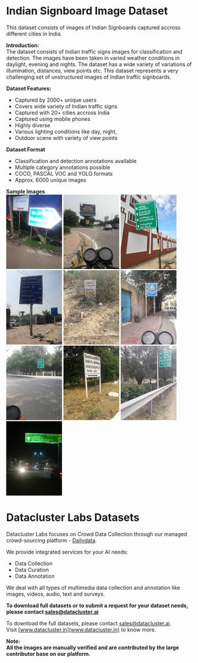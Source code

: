 # Indian Signboard Image Dataset   

This dataset consists of images of Indian Signboards captured accross different cities in India.  

**Introduction:**    
The dataset consists of Indian traffic signs images for classification and detection. The images have been taken in varied weather conditions in daylight, evening and nights. The dataset has a wide variety of variations of illumination, distances, view points etc. This dataset represents a very challenging set of unstructured images of Indian traffic signboards.
    

**Dataset Features:**  
* Captured by 2000+ unique users
* Covers wide variety of Indian traffic signs
* Captured with 20+ cities accross India
* Captured using mobile phones    
* Highly diverse 
* Various lighting conditions like day, night,   
* Outdoor scene with variety of view points

**Dataset Format**  
* Classification and detection annotations available  
* Multiple category annotations possible 
* COCO, PASCAL VOC and YOLO formats  
* Approx. 6000 unique images  

**Sample Images**  
![alt-text-1](sample_datasets/signboard_images/datacluster_signboard_images_sample11.jpg "title-1") ![alt-text-1](sample_datasets/signboard_images/datacluster_signboard_images_sample2.jpg "title-1") ![alt-text-1](sample_datasets/signboard_images/datacluster_signboard_images_sample3.jpg "title-1") ![alt-text-1](sample_datasets/signboard_images/datacluster_signboard_images_sample4.jpg "title-1") ![alt-text-1](sample_datasets/signboard_images/datacluster_signboard_images_sample5.jpg "title-1") ![alt-text-1](sample_datasets/signboard_images/datacluster_signboard_images_sample6.jpg "title-1") ![alt-text-1](sample_datasets/signboard_images/datacluster_signboard_images_sample7.jpg "title-1") ![alt-text-1](sample_datasets/signboard_images/datacluster_signboard_images_sample8.jpg "title-1") ![alt-text-1](sample_datasets/signboard_images/datacluster_signboard_images_sample9.jpg "title-1") ![alt-text-1](sample_datasets/signboard_images/datacluster_signboard_images_sample10.jpg "title-1") 


# Datacluster Labs Datasets

Datacluster Labs focuses on Crowd Data Collection through our managed crowd-sourcing platform - [Dailydata](https://play.google.com/store/apps/details?id=com.daily.data). 

We provide integrated services for your AI needs:  
* Data Collection  
* Data Curation  
* Data Annotation 

We deal with all types of multimedia data collection and annotation like images, videos, audio, text and surveys.

**To download full datasets or to submit a request for your dataset needs, please contact **sales@datacluster.ai****  

To download the full datasets, please contact [sales@datacluster.ai](sales@datacluster.ai).  
Visit [www.datacluster.in](www.datacluster.in) to know more.
    

**Note:**  
**All the images are manually verified and are contributed by the large contributor base on our platform.** 
